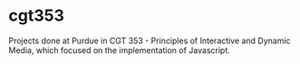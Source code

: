 # cgt353
Projects done at Purdue in CGT 353 - Principles of Interactive and Dynamic Media, which focused on the implementation of Javascript.
